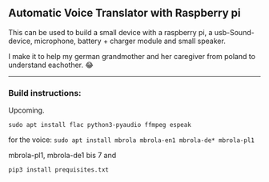 ## Automatic Voice Translator with Raspberry pi

This can be used to build a small device with a raspberry pi, a usb-Sound-device, microphone, battery + charger module and small speaker.

I make it to help my german grandmother and her caregiver from poland to understand eachother. :joy:


---
### Build instructions:

Upcoming.

`sudo apt install flac python3-pyaudio ffmpeg espeak`

for the voice:
`sudo apt install mbrola mbrola-en1 mbrola-de* mbrola-pl1`

mbrola-pl1, mbrola-de1 bis 7
and

`pip3 install prequisites.txt`